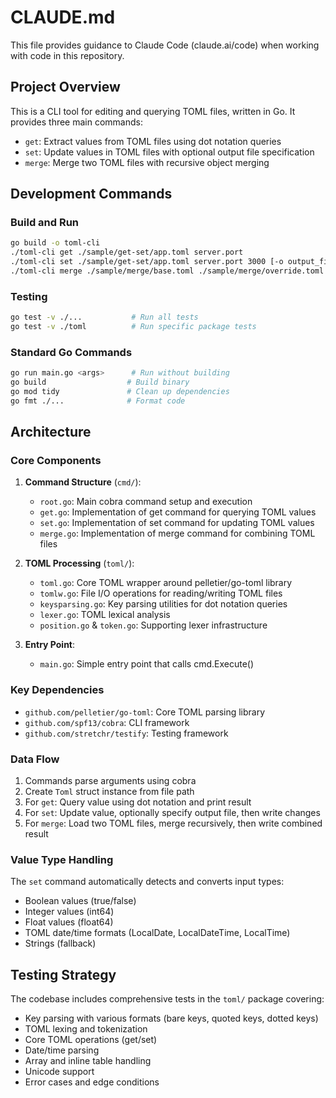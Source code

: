 # CLAUDE.md

This file provides guidance to Claude Code (claude.ai/code) when working with code in this repository.

## Project Overview

This is a CLI tool for editing and querying TOML files, written in Go. It provides three main commands:
- `get`: Extract values from TOML files using dot notation queries
- `set`: Update values in TOML files with optional output file specification
- `merge`: Merge two TOML files with recursive object merging

## Development Commands

### Build and Run
```bash
go build -o toml-cli
./toml-cli get ./sample/get-set/app.toml server.port
./toml-cli set ./sample/get-set/app.toml server.port 3000 [-o output_file]
./toml-cli merge ./sample/merge/base.toml ./sample/merge/override.toml [-o output_file]
```

### Testing
```bash
go test -v ./...           # Run all tests
go test -v ./toml          # Run specific package tests
```

### Standard Go Commands
```bash
go run main.go <args>      # Run without building
go build                  # Build binary
go mod tidy               # Clean up dependencies
go fmt ./...              # Format code
```

## Architecture

### Core Components

1. **Command Structure** (`cmd/`):
   - `root.go`: Main cobra command setup and execution
   - `get.go`: Implementation of get command for querying TOML values
   - `set.go`: Implementation of set command for updating TOML values
   - `merge.go`: Implementation of merge command for combining TOML files

2. **TOML Processing** (`toml/`):
   - `toml.go`: Core TOML wrapper around pelletier/go-toml library
   - `tomlw.go`: File I/O operations for reading/writing TOML files
   - `keysparsing.go`: Key parsing utilities for dot notation queries
   - `lexer.go`: TOML lexical analysis
   - `position.go` & `token.go`: Supporting lexer infrastructure

3. **Entry Point**:
   - `main.go`: Simple entry point that calls cmd.Execute()

### Key Dependencies
- `github.com/pelletier/go-toml`: Core TOML parsing library
- `github.com/spf13/cobra`: CLI framework
- `github.com/stretchr/testify`: Testing framework

### Data Flow
1. Commands parse arguments using cobra
2. Create `Toml` struct instance from file path
3. For `get`: Query value using dot notation and print result
4. For `set`: Update value, optionally specify output file, then write changes
5. For `merge`: Load two TOML files, merge recursively, then write combined result

### Value Type Handling
The `set` command automatically detects and converts input types:
- Boolean values (true/false)
- Integer values (int64)
- Float values (float64)
- TOML date/time formats (LocalDate, LocalDateTime, LocalTime)
- Strings (fallback)

## Testing Strategy

The codebase includes comprehensive tests in the `toml/` package covering:
- Key parsing with various formats (bare keys, quoted keys, dotted keys)
- TOML lexing and tokenization
- Core TOML operations (get/set)
- Date/time parsing
- Array and inline table handling
- Unicode support
- Error cases and edge conditions